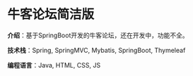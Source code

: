 牛客论坛简洁版
=========================
**介绍**：基于SpringBoot开发的牛客论坛，还在开发中，功能不全。

**技术栈**：Spring, SpringMVC, Mybatis, SpringBoot, Thymeleaf

**编程语言**：Java, HTML, CSS, JS
